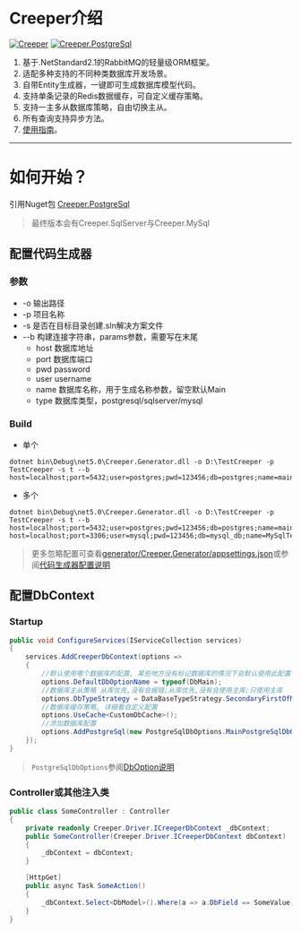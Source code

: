 
# Creeper介绍
[![Creeper](https://img.shields.io/nuget/v/Creeper.svg?label=Creeper&logo=nuget)](https://www.nuget.org/packages/Creeper)
[![Creeper.PostgreSql](https://img.shields.io/nuget/v/Creeper.PostgreSql.svg?label=Creeper.PostgreSql&logo=nuget)](https://www.fuget.org/packages/Creeper.PostgreSql)

1. 基于.NetStandard2.1的RabbitMQ的轻量级ORM框架。
2. 适配多种支持的不同种类数据库开发场景。
3. 自带Entity生成器，一键即可生成数据库模型代码。
4. 支持单条记录的Redis数据缓存，可自定义缓存策略。
5. 支持一主多从数据库策略，自由切换主从。
6. 所有查询支持异步方法。
7. [使用指南](./docs/README.md)。
---

# 如何开始？

引用Nuget包 [Creeper.PostgreSql](https://www.nuget.org/packages/Creeper.PostgreSql/)
> 最终版本会有Creeper.SqlServer与Creeper.MySql

## 配置代码生成器
### 参数

- -o 输出路径
- -p 项目名称
- -s 是否在目标目录创建.sln解决方案文件
- --b 构建连接字符串，params参数，需要写在末尾
  - host 数据库地址
  - port 数据库端口
  - pwd password
  - user username
  - name 数据库名称，用于生成名称参数，留空默认Main
  - type 数据库类型，postgresql/sqlserver/mysql
### Build
- 单个
``` 
dotnet bin\Debug\net5.0\Creeper.Generator.dll -o D:\TestCreeper -p TestCreeper -s t --b host=localhost;port=5432;user=postgres;pwd=123456;db=postgres;name=main;type=postgresql
```
- 多个
```
dotnet bin\Debug\net5.0\Creeper.Generator.dll -o D:\TestCreeper -p TestCreeper -s t --b host=localhost;port=5432;user=postgres;pwd=123456;db=postgres;name=main;type=postgresql host=localhost;port=3306;user=mysql;pwd=123456;db=mysql_db;name=MySqlTest;type=mysql
```
> 更多忽略配置可查看[generator/Creeper.Generator/appsettings.json](/generator/Creeper.Generator/appsettings.json)或参阅[代码生成器配置说明](./docs/CodeMakerDiscription.md)
## 配置DbContext

### Startup
``` C#
public void ConfigureServices(IServiceCollection services)
{
    services.AddCreeperDbContext(options =>
    {
        //默认使用哪个数据库的配置, 某些地方没有标记数据库的情况下会默认使用此配置
        options.DefaultDbOptionName = typeof(DbMain);
        //数据库主从策略 从库优先,没有会报错;从库优先,没有会使用主库;只使用主库
        options.DbTypeStrategy = DataBaseTypeStrategy.SecondaryFirstOfMainIfEmpty;
        //数据库缓存策略, 详细看自定义配置
        options.UseCache<CustomDbCache>();
        //添加数据库配置
        options.AddPostgreSql(new PostgreSqlDbOptions.MainPostgreSqlDbOption("MainDbConnectionString", new[] { "SecondaryDbConnectionStrings" }));
    });
}
```
> ``PostgreSqlDbOptions``参阅[DbOption说明](./docs/DbOptions.md)
### Controller或其他注入类
``` C#
public class SomeController : Controller
{
    private readonly Creeper.Driver.ICreeperDbContext _dbContext;
    public SomeController(Creeper.Driver.ICreeperDbContext dbContext)
    {
        _dbContext = dbContext;
    }

    [HttpGet]
    public async Task SomeAction()
    {
        _dbContext.Select<DbModel>().Where(a => a.DbField == SomeValue).ToOne();
    }
}
```


